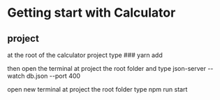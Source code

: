 # Getting start with Calculator

## project

at the root of the calculator project type ### yarn add

then open the terminal at project the root folder  and type json-server --watch db.json --port 400

open new terminal at project the root folder type npm run start

